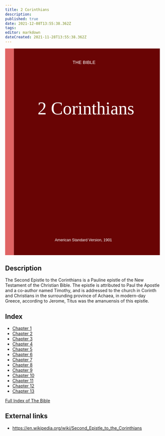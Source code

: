 ```yaml
---
title: 2 Corinthians
description: 
published: true
date: 2021-12-08T13:55:38.362Z
tags: 
editor: markdown
dateCreated: 2021-11-28T13:55:38.362Z
---
```


<svg width="171.18541mm" height="228.07083mm" viewBox="0 0 171.18541 228.07083">
	<g transform="translate(-7.3894444,-5.4050636)" style="display:inline">
		<rect style="fill:#e06464;stroke-width:0.299491;"
			width="9.6217022" height="227.9809" x="7.3894444" y="5.4050636" />
		<rect style="display:inline;fill:#690404;stroke-width:0.352954;"
			width="161.56371" height="228.07083" x="17.011147" y="5.4050636" />
		<text style="font-size:4.93889px;line-height:1.25;font-family: 'Chivo', sans-serif;fill:#fff;stroke-width:0.264583"
			x="82.06868" y="22.376682">THE BIBLE</text>
		<text style="font-size:4.23333px;line-height:1.25;font-family: 'Chivo', sans-serif;fill:#fff;stroke-width:0.264583"
			x="62.335793" y="217.97937">American Standard Version, 1901</text>
		<text style="font-size:19.7556px;line-height:1.25;font-family: 'Merriweather', serif;text-align:center;text-anchor:middle;fill:#fff;stroke-width:0.264583"
			x="96.792389" y="78.128197">2 Corinthians</text>
	</g>
</svg>

## Description

The Second Epistle to the Corinthians is a Pauline epistle of the New Testament of the Christian Bible. The epistle is attributed to Paul the Apostle and a co-author named Timothy, and is addressed to the church in Corinth and Christians in the surrounding province of Achaea, in modern-day Greece, according to Jerome, Titus was the amanuensis of this epistle.

## Index

- [Chapter 1](/Bible/2_Corinthians/1)
- [Chapter 2](/Bible/2_Corinthians/2)
- [Chapter 3](/Bible/2_Corinthians/3)
- [Chapter 4](/Bible/2_Corinthians/4)
- [Chapter 5](/Bible/2_Corinthians/5)
- [Chapter 6](/Bible/2_Corinthians/6)
- [Chapter 7](/Bible/2_Corinthians/7)
- [Chapter 8](/Bible/2_Corinthians/8)
- [Chapter 9](/Bible/2_Corinthians/9)
- [Chapter 10](/Bible/2_Corinthians/10)
- [Chapter 11](/Bible/2_Corinthians/11)
- [Chapter 12](/Bible/2_Corinthians/12)
- [Chapter 13](/Bible/2_Corinthians/13)



[Full Index of The Bible](/en/index/bible)


## External links

- https://en.wikipedia.org/wiki/Second_Epistle_to_the_Corinthians
